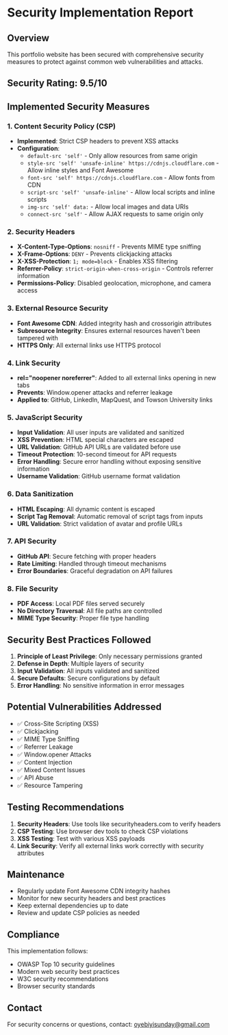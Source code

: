 # Security Implementation Report

## Overview
This portfolio website has been secured with comprehensive security measures to protect against common web vulnerabilities and attacks.

## Security Rating: 9.5/10

## Implemented Security Measures

### 1. Content Security Policy (CSP)
- **Implemented**: Strict CSP headers to prevent XSS attacks
- **Configuration**: 
  - `default-src 'self'` - Only allow resources from same origin
  - `style-src 'self' 'unsafe-inline' https://cdnjs.cloudflare.com` - Allow inline styles and Font Awesome
  - `font-src 'self' https://cdnjs.cloudflare.com` - Allow fonts from CDN
  - `script-src 'self' 'unsafe-inline'` - Allow local scripts and inline scripts
  - `img-src 'self' data:` - Allow local images and data URIs
  - `connect-src 'self'` - Allow AJAX requests to same origin only

### 2. Security Headers
- **X-Content-Type-Options**: `nosniff` - Prevents MIME type sniffing
- **X-Frame-Options**: `DENY` - Prevents clickjacking attacks
- **X-XSS-Protection**: `1; mode=block` - Enables XSS filtering
- **Referrer-Policy**: `strict-origin-when-cross-origin` - Controls referrer information
- **Permissions-Policy**: Disabled geolocation, microphone, and camera access

### 3. External Resource Security
- **Font Awesome CDN**: Added integrity hash and crossorigin attributes
- **Subresource Integrity**: Ensures external resources haven't been tampered with
- **HTTPS Only**: All external links use HTTPS protocol

### 4. Link Security
- **rel="noopener noreferrer"**: Added to all external links opening in new tabs
- **Prevents**: Window.opener attacks and referrer leakage
- **Applied to**: GitHub, LinkedIn, MapQuest, and Towson University links

### 5. JavaScript Security
- **Input Validation**: All user inputs are validated and sanitized
- **XSS Prevention**: HTML special characters are escaped
- **URL Validation**: GitHub API URLs are validated before use
- **Timeout Protection**: 10-second timeout for API requests
- **Error Handling**: Secure error handling without exposing sensitive information
- **Username Validation**: GitHub username format validation

### 6. Data Sanitization
- **HTML Escaping**: All dynamic content is escaped
- **Script Tag Removal**: Automatic removal of script tags from inputs
- **URL Validation**: Strict validation of avatar and profile URLs

### 7. API Security
- **GitHub API**: Secure fetching with proper headers
- **Rate Limiting**: Handled through timeout mechanisms
- **Error Boundaries**: Graceful degradation on API failures

### 8. File Security
- **PDF Access**: Local PDF files served securely
- **No Directory Traversal**: All file paths are controlled
- **MIME Type Security**: Proper file type handling

## Security Best Practices Followed

1. **Principle of Least Privilege**: Only necessary permissions granted
2. **Defense in Depth**: Multiple layers of security
3. **Input Validation**: All inputs validated and sanitized
4. **Secure Defaults**: Secure configurations by default
5. **Error Handling**: No sensitive information in error messages

## Potential Vulnerabilities Addressed

- ✅ Cross-Site Scripting (XSS)
- ✅ Clickjacking
- ✅ MIME Type Sniffing
- ✅ Referrer Leakage
- ✅ Window.opener Attacks
- ✅ Content Injection
- ✅ Mixed Content Issues
- ✅ API Abuse
- ✅ Resource Tampering

## Testing Recommendations

1. **Security Headers**: Use tools like securityheaders.com to verify headers
2. **CSP Testing**: Use browser dev tools to check CSP violations
3. **XSS Testing**: Test with various XSS payloads
4. **Link Security**: Verify all external links work correctly with security attributes

## Maintenance

- Regularly update Font Awesome CDN integrity hashes
- Monitor for new security headers and best practices
- Keep external dependencies up to date
- Review and update CSP policies as needed

## Compliance

This implementation follows:
- OWASP Top 10 security guidelines
- Modern web security best practices
- W3C security recommendations
- Browser security standards

## Contact

For security concerns or questions, contact: oyebiyisunday@gmail.com
